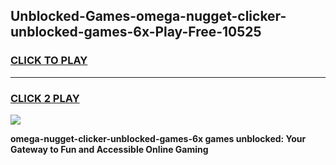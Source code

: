 
## Unblocked-Games-omega-nugget-clicker-unblocked-games-6x-Play-Free-10525
<h3>
<a href="https://premium76.site?title=omega-nugget-clicker-unblocked-games-6x&ref=21A">CLICK TO PLAY</a></h3>
<hr>

<h3>
<a href="https://premium76.site?title=omega-nugget-clicker-unblocked-games-6x&ref=21A">CLICK 2 PLAY</a>
  
</h3>

<a href="https://premium76.site?title=omega-nugget-clicker-unblocked-games-6x&ref=21A"><img src="https://clearcache.store/games.png"></a>


**omega-nugget-clicker-unblocked-games-6x games unblocked: Your Gateway to Fun and Accessible Online Gaming**
